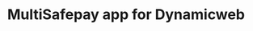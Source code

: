 ---
title : "MultiSafepay app for Dynamicweb"
meta_title: "Dynamicweb plugin integration - MultiSafepay Documentation Center"
layout: 'single'
meta_description: "MultiSafepay app for Dynamicweb. Easily integrate MultiSafepay payment solutions into your Dynamicweb platform with the free app"
logo: "/logo/Integrations/Dynamic_Web.svg"
weight: 10
title_short: "Dynamicweb"
description_short: "Easily integrate MultiSafepay payment solutions into your Dynamicweb platform with the free app."
description: "Easily integrate MultiSafepay payment solutions into your Dynamicweb platform with the free app.
This app is managed by our partner Dynamicweb. For support, please contact [Dynamicweb](https://www.https://www.dynamicweb.com/about/contact-us) directly. 
If you would like to integrate the MultiSafepay plugin for Dynamicweb, please contact our Integration Team at <integration@multisafepay.com>"
layout: 'single'
---